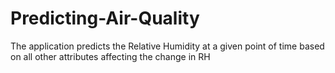 # Predicting-Air-Quality
The application predicts the Relative Humidity at a given point of time based on all other attributes affecting the change in RH
